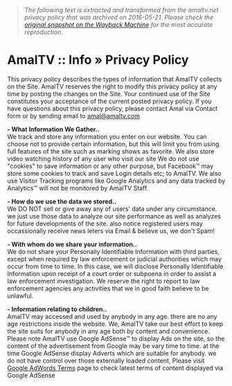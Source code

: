 > *The following text is extracted and transformed from the amaltv.net privacy policy that was archived on 2016-05-21. Please check the [original snapshot on the Wayback Machine](https://web.archive.org/web/20160521101619id_/http%3A//www.amaltv.net/info/privacy) for the most accurate reproduction.*

# AmalTV :: Info » Privacy Policy

This privacy policy describes the types of information that AmalTV collects on the Site. AmalTV reserves the right to modify this privacy policy at any time by posting the changes on the Site. Your continued use of the Site constitutes your acceptance of the current posted privacy policy. If you have questions about this privacy policy, please contact Amal via Contact form or by sending email to [amal@amaltv.com](mailto:amal@amaltv.com)

**\- What Information We Gather..**  
We track and store any information you enter on our website. You can choose not to provide certain information, but this will limit you from using full features of the site such as marking shows as favorite. We also store video watching history of any user who visit our site We do not use "cookies" to save information or any other purpose, but Facebook™ may store some cookies to track and save Login details etc; to AmalTV. We also use Visitor Tracking programs like Google Analytics and any data tracked by Analytics™ will not be monitored by AmalTV Staff. 

**\- How do we use the data we stored..**  
We DO NOT sell or give away any of users' data under any circumstance. we just use those data to analyze our site performance as well as analyzes for future developments of the site. also notice registered users may occassionally receive news leters via Email & believe us, we don't Spam! 

**\- With whom do we share your information..**  
We do not share your Personally Identifiable Information with third parties, except when required by law enforcement or judicial authorities which may occur from time to time. In this case, we will disclose Personally Identifiable Information upon receipt of a court order or subpoena in order to assist a law enforcement investigation. We reserve the right to report to law enforcement agencies any activities that we in good faith believe to be unlawful. 

**\- Information relating to children..**  
AmalTV may accessed and used by anybody in any age. there are no any age restrictions inside the website. We, AmalTV take our best effort to keep the site suits for anybody in any age both by content and convenience. Please note AmalTV use Google AdSense™ to display Ads on the site, so the content of the advertisement from Google may be vary time to time. at the time Google AdSense display Adverts which are suitable for anybody. we do not have control over those externally loaded content, Please visit [Google AdWords Terms](http://support.google.com/adwords/certification/bin/answer.py?hl=en&answer=151875) page to check latest terms of content displayed via Google AdSense 

